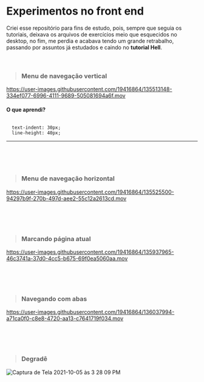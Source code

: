 # Experimentos no front end

Criei esse repositório para fins de estudo, pois, sempre que seguia os tutoriais, deixava os arquivos de exercícios meio que esquecidos no desktop, no fim, me perdia e acabava tendo um grande retrabalho, passando por assuntos já estudados e caindo no **tutorial Hell**.
</br>
</br>
</br>

> ### Menu de navegação vertical
https://user-images.githubusercontent.com/19416864/135513148-334ef077-6996-4111-9689-505081694a6f.mov

#### O que aprendi?
```

  text-indent: 30px;
  line-height: 40px;

```
----
</br>
</br>
</br>

> ### Menu de navegação horizontal
https://user-images.githubusercontent.com/19416864/135525500-94297b9f-270b-497d-aee2-55c12a2613cd.mov

</br>
</br>
</br>


> ### Marcando página atual
https://user-images.githubusercontent.com/19416864/135937965-46c3741a-37d0-4cc5-b675-69f0ea5060aa.mov

</br>
</br>
</br>

> ### Navegando com abas
https://user-images.githubusercontent.com/19416864/136037994-a71ca0f0-c8e8-4720-aa13-c7641719f034.mov

</br>
</br>
</br>

> ### Degradê
![Captura de Tela 2021-10-05 às 3 28 09 PM](https://user-images.githubusercontent.com/19416864/136081768-a74f1962-1f68-403a-8c3d-73ca0afb41de.png)



